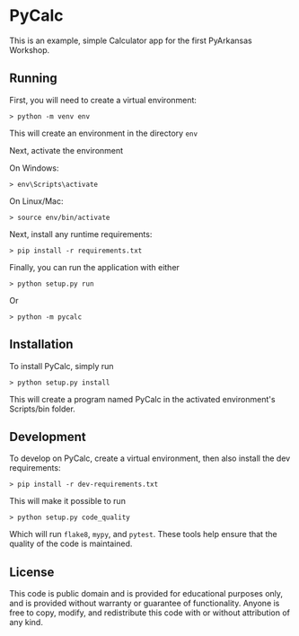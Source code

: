 PyCalc
======

This is an example, simple Calculator app for the first PyArkansas Workshop.

Running
-------

First, you will need to create a virtual environment:

```shell
> python -m venv env
```

This will create an environment in the directory `env`

Next, activate the environment

On Windows:

```shell
> env\Scripts\activate
```

On Linux/Mac:

```shell
> source env/bin/activate
```

Next, install any runtime requirements:

```shell
> pip install -r requirements.txt
```

Finally, you can run the application with either

```shell
> python setup.py run
```

Or

```shell
> python -m pycalc
```

Installation
------------

To install PyCalc, simply run

```shell
> python setup.py install
```

This will create a program named PyCalc in the activated environment's
Scripts/bin folder.

Development
-----------

To develop on PyCalc, create a virtual environment, then also install the dev
requirements:

```shell
> pip install -r dev-requirements.txt
```

This will make it possible to run

```shell
> python setup.py code_quality
```

Which will run `flake8`, `mypy`, and `pytest`. These tools help ensure that the
quality of the code is maintained.

License
-------

This code is public domain and is provided for educational purposes only, and is
provided without warranty or guarantee of functionality. Anyone is free to copy,
modify, and redistribute this code with or without attribution of any kind.
